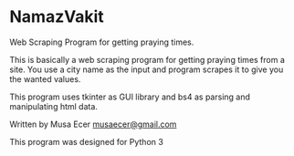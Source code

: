 # NamazVakit
Web Scraping Program for getting praying times.

This is basically a web scraping program for getting praying times from a site.
You use a city name as the input and program scrapes it to give you the wanted values.

This program uses tkinter as GUI library and bs4 as parsing and manipulating html data.

Written by Musa Ecer musaecer@gmail.com

This program was designed for Python 3
